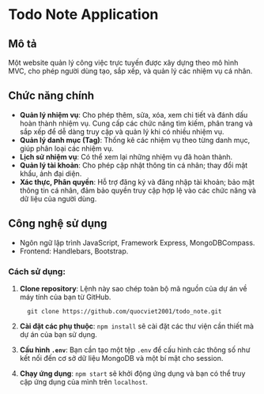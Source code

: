 # Todo Note Application

## Mô tả
Một website quản lý công việc trực tuyến được xây dựng theo mô hình MVC, cho phép người dùng tạo, sắp xếp, và quản lý các nhiệm vụ cá nhân. 
## Chức năng chính
- **Quản lý nhiệm vụ**: Cho phép thêm, sửa, xóa, xem chi tiết và đánh dấu hoàn thành nhiệm vụ. Cung cấp các chức năng tìm kiếm, phân trang và sắp xếp để dễ dàng truy cập và quản lý khi có nhiều nhiệm vụ.
- **Quản lý danh mục (Tag)**: Thống kê các nhiệm vụ theo từng danh mục, giúp phân loại các nhiệm vụ.
- **Lịch sử nhiệm vụ**: Có thể xem lại những nhiệm vụ đã hoàn thành.
- **Quản lý tài khoản**: Cho phép cập nhật thông tin cá nhân; thay đổi mật khẩu, ảnh đại diện.
- **Xác thực, Phân quyền**: Hỗ trợ đăng ký và đăng nhập tài khoản; bảo mật thông tin cá nhân, đảm bảo quyền truy cập hợp lệ vào các chức năng và dữ liệu của người dùng.
## Công nghệ sử dụng
- Ngôn ngữ lập trình JavaScript, Framework Express, MongoDBCompass.
- Frontend: Handlebars, Bootstrap.
### Cách sử dụng:
1. **Clone repository**: Lệnh này sao chép toàn bộ mã nguồn của dự án về máy tính của bạn từ GitHub.

         git clone https://github.com/quocviet2001/todo_note.git
3. **Cài đặt các phụ thuộc**: `npm install` sẽ cài đặt các thư viện cần thiết mà dự án của bạn sử dụng.
4. **Cấu hình `.env`**: Bạn cần tạo một tệp `.env` để cấu hình các thông số như kết nối đến cơ sở dữ liệu MongoDB và một bí mật cho session.
5. **Chạy ứng dụng**: `npm start` sẽ khởi động ứng dụng và bạn có thể truy cập ứng dụng của mình trên `localhost`.
